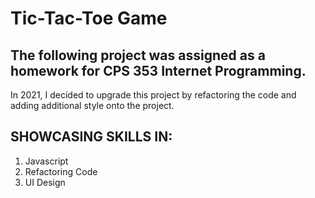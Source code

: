# Tic-Tac-Toe Game
## The following project was assigned as a homework for CPS 353 Internet Programming.

In 2021, I decided to upgrade this project by refactoring the code and adding additional style onto the project.

## SHOWCASING SKILLS IN:

1. Javascript
2. Refactoring Code
3. UI Design
